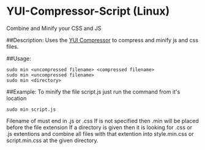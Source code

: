 # YUI-Compressor-Script (Linux)
Combine and Minify your CSS and JS

##Description: 
Uses the [YUI Compressor](http://yui.github.io/yuicompressor/) to compress and minify js and css files.

##Usage:
```
sudo min <uncompressed filename> <compressed filename>
sudo min <uncompressed filename>
sudo min <directory>
```

##Example: 
To minify the file script.js just run the command from it's location
```
sudo min script.js
```

Filename of <uncompressed filename> must end in .js or .css
If <compressed filename> is not specified then .min will be placed before the file extension
If a directory is given then it is looking for .css or .js extentions and combine all files with that extention into style.min.css or script.min.css at the given directory.
